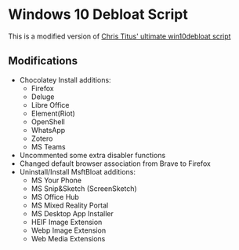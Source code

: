 # Windows 10 Debloat Script
This is a modified version of [Chris Titus' ultimate win10debloat script](https://github.com/ChrisTitusTech/win10script)

## Modifications
- Chocolatey Install additions:
    - Firefox
    - Deluge
    - Libre Office
    - Element(Riot)
    - OpenShell
    - WhatsApp
    - Zotero
    - MS Teams
- Uncommented some extra disabler functions
- Changed default browser association from Brave to Firefox
- Uninstall/Install MsftBloat additions:
    - MS Your Phone
    - MS Snip&Sketch (ScreenSketch)
    - MS Office Hub
    - MS Mixed Reality Portal
    - MS Desktop App Installer
    - HEIF Image Extension
    - Webp Image Extension
    - Web Media Extensions
